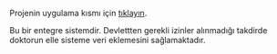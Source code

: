 <p>Projenin uygulama kısmı için <a href="https://github.com/qapitall/cilia">tıklayın</a>.</p>

<p>Bu bir entegre sistemdir. Devlettten gerekli izinler alınmadığı takdirde doktorun elle sisteme veri eklemesini sağlamaktadır.</p>
